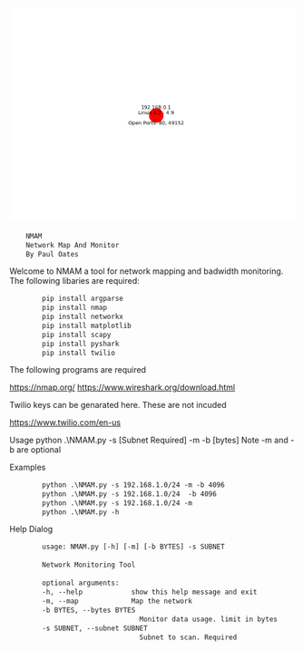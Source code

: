 ![Dora](map.png)
        
        NMAM
        Network Map And Monitor
        By Paul Oates 

Welcome to NMAM a tool for network mapping and badwidth monitoring. The following libaries are required:
```
        pip install argparse 
        pip install nmap 
        pip install networkx 
        pip install matplotlib 
        pip install scapy 
        pip install pyshark 
        pip install twilio 
```

The following programs are required 

https://nmap.org/
https://www.wireshark.org/download.html

Twilio keys can be genarated here. These are not incuded 

https://www.twilio.com/en-us

Usage 
python .\NMAM.py -s [Subnet Required] -m -b [bytes]
Note -m and -b are optional

Examples 
```
        python .\NMAM.py -s 192.168.1.0/24 -m -b 4096
        python .\NMAM.py -s 192.168.1.0/24  -b 4096
        python .\NMAM.py -s 192.168.1.0/24 -m
        python .\NMAM.py -h
```

Help Dialog 
```
        usage: NMAM.py [-h] [-m] [-b BYTES] -s SUBNET

        Network Monitoring Tool

        optional arguments:
        -h, --help            show this help message and exit
        -m, --map             Map the network
        -b BYTES, --bytes BYTES
                                Monitor data usage. limit in bytes
        -s SUBNET, --subnet SUBNET
                                Subnet to scan. Required
```

